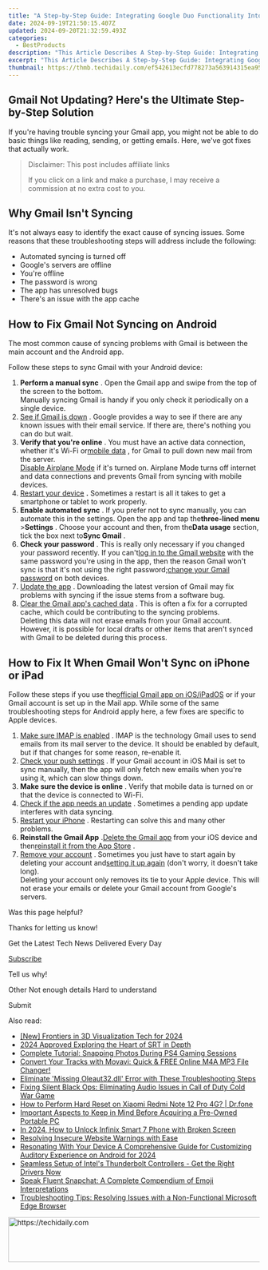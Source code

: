 ```yaml
---
title: "A Step-by-Step Guide: Integrating Google Duo Functionality Into Gmail"
date: 2024-09-19T21:50:15.407Z
updated: 2024-09-20T21:32:59.493Z
categories:
  - BestProducts
description: "This Article Describes A Step-by-Step Guide: Integrating Google Duo Functionality Into Gmail"
excerpt: "This Article Describes A Step-by-Step Guide: Integrating Google Duo Functionality Into Gmail"
thumbnail: https://thmb.techidaily.com/ef542613ecfd778273a563914315ea95552a0c901d539098fb8807351d6a9dda.png
---
```


## Gmail Not Updating? Here's the Ultimate Step-by-Step Solution
 If you're having trouble syncing your Gmail app, you might not be able to do basic things like reading, sending, or getting emails. Here, we've got fixes that actually work.

>  Disclaimer: This post includes affiliate links
>
>  If you click on a link and make a purchase, I may receive a commission at no extra cost to you.
>

## Why Gmail Isn't Syncing

 It's not always easy to identify the exact cause of syncing issues. Some reasons that these troubleshooting steps will address include the following:

* Automated syncing is turned off
* Google's servers are offline
* You're offline
* The password is wrong
* The app has unresolved bugs
* There's an issue with the app cache

## How to Fix Gmail Not Syncing on Android

 The most common cause of syncing problems with Gmail is between the main account and the Android app.

 Follow these steps to sync Gmail with your Android device:

1. **Perform a manual sync** . Open the Gmail app and swipe from the top of the screen to the bottom.  
 Manually syncing Gmail is handy if you only check it periodically on a single device.
2. [See if Gmail is down](https://www.lifewire.com/how-to-check-the-gmail-status-for-issues-1171899) . Google provides a way to see if there are any known issues with their email service. If there are, there's nothing you can do but wait.
3. **Verify that you're online** . You must have an active data connection, whether it's Wi-Fi or[mobile data](https://www.lifewire.com/how-to-turn-on-mobile-data-4685092) , for Gmail to pull down new mail from the server.  
[Disable Airplane Mode](https://www.lifewire.com/turn-airplane-mode-on-or-off-on-android-5212172) if it's turned on. Airplane Mode turns off internet and data connections and prevents Gmail from syncing with mobile devices.
4. [Restart your device](https://www.lifewire.com/reboot-android-smartphone-or-tablet-4127180) **.** Sometimes a restart is all it takes to get a smartphone or tablet to work properly.
5. **Enable automated sync** . If you prefer not to sync manually, you can automate this in the settings. Open the app and tap the**three-lined menu** \>**Settings** . Choose your account and then, from the**Data usage** section, tick the box next to**Sync Gmail** .
6. **Check your password** . This is really only necessary if you changed your password recently. If you can't[log in to the Gmail website](https://mail.google.com/) with the same password you're using in the app, then the reason Gmail won't sync is that it's not using the right password;[change your Gmail password](https://www.lifewire.com/how-to-change-your-gmail-password-1172128) on both devices.
7. [Update the app](https://play.google.com/store/apps/details?id=com.google.android.gm) . Downloading the latest version of Gmail may fix problems with syncing if the issue stems from a software bug.
8. [Clear the Gmail app's cached data](https://www.lifewire.com/clear-cache-android-4157780) . This is often a fix for a corrupted cache, which could be contributing to the syncing problems.  
 Deleting this data will not erase emails from your Gmail account. However, it is possible for local drafts or other items that aren't synced with Gmail to be deleted during this process.

## How to Fix It When Gmail Won't Sync on iPhone or iPad

 Follow these steps if you use the[official Gmail app on iOS/iPadOS](https://apps.apple.com/app/gmail-email-by-google/id422689480) or if your Gmail account is set up in the Mail app. While some of the same troubleshooting steps for Android apply here, a few fixes are specific to Apple devices.

1. [Make sure IMAP is enabled](https://www.lifewire.com/how-to-access-gmail-in-iphone-mail-1172491) . IMAP is the technology Gmail uses to send emails from its mail server to the device. It should be enabled by default, but if that changes for some reason, re-enable it.
2. [Check your push settings](https://www.lifewire.com/how-to-set-up-push-gmail-in-iphone-mail-1172554) . If your Gmail account in iOS Mail is set to sync manually, then the app will only fetch new emails when you're using it, which can slow things down.
3. **Make sure the device is online** . Verify that mobile data is turned on or that the device is connected to Wi-Fi.
4. [Check if the app needs an update](https://www.lifewire.com/ways-to-keep-iphone-apps-to-date-2000645) . Sometimes a pending app update interferes with data syncing.
5. [Restart your iPhone](https://www.lifewire.com/how-to-restart-iphone-2000288) . Restarting can solve this and many other problems.
6. **Reinstall the Gmail App** .[Delete the Gmail app](https://www.lifewire.com/delete-apps-from-iphone-2000648) from your iOS device and then[reinstall it from the App Store](https://apps.apple.com/app/gmail-email-by-google/id422689480) .
7. [Remove your account](https://www.lifewire.com/delete-email-account-from-iphone-4136941) . Sometimes you just have to start again by deleting your account and[setting it up again](https://www.lifewire.com/how-to-access-gmail-in-iphone-mail-1172491) (don't worry, it doesn't take long).  
 Deleting your account only removes its tie to your Apple device. This will not erase your emails or delete your Gmail account from Google's servers.

Was this page helpful?

Thanks for letting us know!

 Get the Latest Tech News Delivered Every Day

[Subscribe](https://www.lifewire.com/#)

Tell us why!

 Other  Not enough details  Hard to understand

 Submit

<ins class="adsbygoogle"
     style="display:block"
     data-ad-format="autorelaxed"
     data-ad-client="ca-pub-7571918770474297"
     data-ad-slot="1223367746"></ins>

<ins class="adsbygoogle"
     style="display:block"
     data-ad-client="ca-pub-7571918770474297"
     data-ad-slot="8358498916"
     data-ad-format="auto"
     data-full-width-responsive="true"></ins>

<span class="atpl-alsoreadstyle">Also read:</span>
<div><ul>
<li><a href="https://article-posts.techidaily.com/new-frontiers-in-3d-visualization-tech-for-2024/"><u>[New] Frontiers in 3D Visualization Tech for 2024</u></a></li>
<li><a href="https://some-techniques.techidaily.com/2024-approved-exploring-the-heart-of-srt-in-depth/"><u>2024 Approved Exploring the Heart of SRT in Depth</u></a></li>
<li><a href="https://tech-renaissance.techidaily.com/complete-tutorial-snapping-photos-during-ps4-gaming-sessions/"><u>Complete Tutorial: Snapping Photos During PS4 Gaming Sessions</u></a></li>
<li><a href="https://win11-tips.techidaily.com/convert-your-tracks-with-movavi-quick-and-free-online-m4a-mp3-file-changer/"><u>Convert Your Tracks with Movavi: Quick & FREE Online M4A MP3 File Changer!</u></a></li>
<li><a href="https://tech-renaissance.techidaily.com/eliminate-missing-oleaut32dll-error-with-these-troubleshooting-steps/"><u>Eliminate 'Missing Oleaut32.dll' Error with These Troubleshooting Steps</u></a></li>
<li><a href="https://sound-issues.techidaily.com/fixing-silent-black-ops-eliminating-audio-issues-in-call-of-duty-cold-war-game/"><u>Fixing Silent Black Ops: Eliminating Audio Issues in Call of Duty Cold War Game</u></a></li>
<li><a href="https://techidaily.com/how-to-perform-hard-reset-on-xiaomi-redmi-note-12-pro-4g-drfone-by-drfone-reset-android-reset-android/"><u>How to Perform Hard Reset on Xiaomi Redmi Note 12 Pro 4G? | Dr.fone</u></a></li>
<li><a href="https://tech-renaissance.techidaily.com/important-aspects-to-keep-in-mind-before-acquiring-a-pre-owned-portable-pc/"><u>Important Aspects to Keep in Mind Before Acquiring a Pre-Owned Portable PC</u></a></li>
<li><a href="https://unlock-android.techidaily.com/in-2024-how-to-unlock-infinix-smart-7-phone-with-broken-screen-by-drfone-android/"><u>In 2024, How to Unlock Infinix Smart 7 Phone with Broken Screen</u></a></li>
<li><a href="https://tech-renaissance.techidaily.com/resolving-insecure-website-warnings-with-ease/"><u>Resolving Insecure Website Warnings with Ease</u></a></li>
<li><a href="https://extra-support.techidaily.com/resonating-with-your-device-a-comprehensive-guide-for-customizing-auditory-experience-on-android-for-2024/"><u>Resonating With Your Device A Comprehensive Guide for Customizing Auditory Experience on Android for 2024</u></a></li>
<li><a href="https://win-dash.techidaily.com/1722973877601-seamless-setup-of-intels-thunderbolt-controllers-get-the-right-drivers-now/"><u>Seamless Setup of Intel's Thunderbolt Controllers - Get the Right Drivers Now</u></a></li>
<li><a href="https://tech-renaissance.techidaily.com/speak-fluent-snapchat-a-complete-compendium-of-emoji-interpretations/"><u>Speak Fluent Snapchat: A Complete Compendium of Emoji Interpretations</u></a></li>
<li><a href="https://tech-renaissance.techidaily.com/troubleshooting-tips-resolving-issues-with-a-non-functional-microsoft-edge-browser/"><u>Troubleshooting Tips: Resolving Issues with a Non-Functional Microsoft Edge Browser</u></a></li>
</ul></div>

<!-- affiliate ads begin -->
<a href="https://imp.i110150.net/c/5597632/798165/11305" target="_top" id="798165">
  <img src="//a.impactradius-go.com/display-ad/11305-798165" border="0" alt="https://techidaily.com" width="728" height="90"/>
</a>
<img height="0" width="0" src="https://imp.i110150.net/i/5597632/798165/11305" style="position:absolute;visibility:hidden;" border="0" />
<!-- affiliate ads end -->

